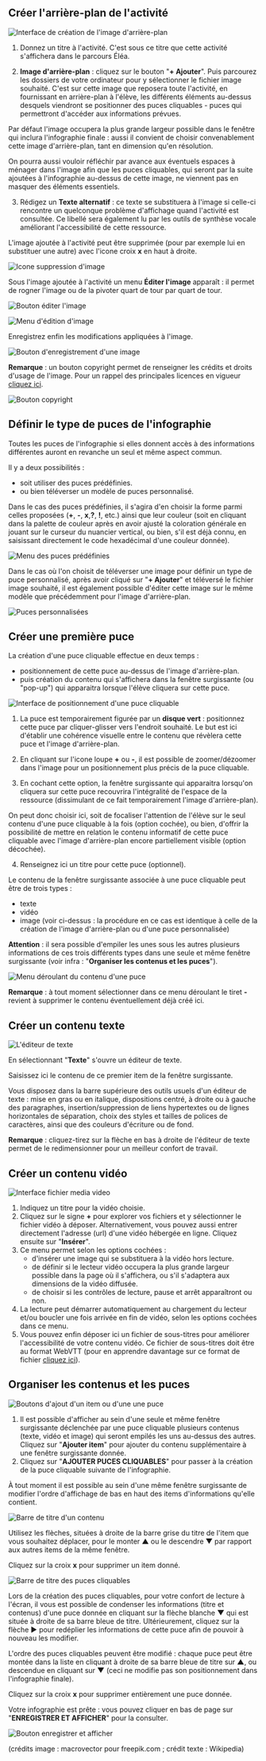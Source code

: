 ## Créer l'arrière-plan de l'activité

![Interface de création de l'image d'arrière-plan](images/hotspotsinfographiereactive/hotspotsinfographiereactive03interfaceimagearriereplan.png)

1. Donnez un titre à l'activité. C'est sous ce titre que cette activité s'affichera dans le parcours Éléa.

2. **Image d'arrière-plan** : cliquez sur le bouton "**+ Ajouter**". Puis parcourez les dossiers de votre ordinateur pour y sélectionner le fichier image souhaité. C'est sur cette image que reposera toute l'activité, en fournissant en arrière-plan à l'élève, les différents éléments au-dessus desquels viendront se positionner des puces cliquables - puces qui permettront d'accéder aux informations prévues.

Par défaut l'image occupera la plus grande largeur possible dans le fenêtre qui inclura l'infographie finale : aussi il convient de choisir convenablement cette image d'arrière-plan, tant en dimension qu'en résolution.

On pourra aussi vouloir réfléchir par avance aux éventuels espaces à ménager dans l'image afin que les puces cliquables, qui seront par la suite ajoutées à l'infographie au-dessus de cette image, ne viennent pas en masquer des éléments essentiels.

3. Rédigez un **Texte alternatif**  : ce texte se substituera à l'image si celle-ci rencontre un quelconque problème d'affichage quand l'activité est consultée. Ce libellé sera également lu par les outils de synthèse vocale améliorant l'accessibilité de cette ressource.

L'image ajoutée à l'activité peut être supprimée (pour par exemple lui en substituer une autre) avec l'icone croix **x** en haut à droite.

![Icone suppression d'image](images/hotspotsinfographiereactive/hotspotsinfographiereactive04iconesuppressionimage.png)

Sous l'image ajoutée à l'activité un menu **Éditer l'image** apparaît : il permet de rogner l'image ou de la pivoter quart de tour par quart de tour.

![Bouton éditer l'image](images/hotspotsinfographiereactive/hotspotsinfographiereactive05boutonediterimage.png)


![Menu d'édition d'image](images/hotspotsinfographiereactive/hotspotsinfographiereactive06menueditionimages.png)

Enregistrez enfin les modifications appliquées à l'image.

![Bouton d'enregistrement d'une image](images/hotspotsinfographiereactive/hotspotsinfographiereactive07enregistrerimage.png)

**Remarque** : un bouton copyright permet de renseigner les crédits et droits d'usage de l'image. Pour un rappel des principales licences en vigueur [cliquez ici](http://creativecommons.fr/licences/).

![Bouton copyright](images/hotspotsinfographiereactive/hotspotsinfographiereactive08boutoncopyright.png)

## Définir le type de puces de l'infographie

Toutes les puces de l'infographie si elles donnent accès à des informations différentes auront en revanche un seul et même aspect commun.

Il y a deux possibilités : 

- soit utiliser des puces prédéfinies.
- ou bien téléverser un modèle de puces personnalisé.

Dans le cas des puces prédéfinies, il s'agira d'en choisir la forme parmi celles proposées (**+**, **-**, **x**,**?**, **!**, etc.) ainsi que leur couleur (soit en cliquant dans la palette de couleur après en avoir ajusté la coloration générale en jouant sur le curseur du nuancier vertical, ou bien, s'il est déjà connu, en saisissant directement le code hexadécimal d'une couleur donnée).

![Menu des puces prédéfinies](images/hotspotsinfographiereactive/hotspotsinfographiereactive09iconepredefinie.png)

Dans le cas où l'on choisit de téléverser une image pour définir un type de puce personnalisé, après avoir cliqué sur "**+ Ajouter**" et téléversé le fichier image souhaité,  il est également possible d'éditer cette image sur le même modèle que précédemment pour l'image d'arrière-plan.

![Puces personnalisées](images/hotspotsinfographiereactive/hotspotsinfographiereactive10iconepersonnalise.png)

## Créer une première puce

La création d'une puce cliquable effectue en deux temps :

- positionnement de cette puce au-dessus de l'image d'arrière-plan.
- puis création du contenu qui s'affichera dans la fenêtre surgissante (ou "pop-up") qui apparaitra lorsque l'élève cliquera sur cette puce.

![Interface de positionnement d'une puce cliquable](images/hotspotsinfographiereactive/hotspotsinfographiereactive11positionnementpuce.png)

1. La puce est temporairement figurée par un **disque vert** : positionnez cette puce par cliquer-glisser vers l'endroit souhaité. Le but est ici d'établir une cohérence visuelle entre le contenu que révèlera cette puce et l'image d'arrière-plan.

2. En cliquant sur l'icone loupe **+** ou **-**, il est possible de zoomer/dézoomer dans l'image pour un positionnement plus précis de la puce cliquable.

3. En cochant cette option, la fenêtre surgissante qui apparaitra lorsqu'on cliquera sur cette puce recouvrira l'intégralité de l'espace de la ressource (dissimulant de ce fait temporairement l'image d'arrière-plan). 

On peut donc choisir ici, soit de focaliser l'attention de l'élève sur le seul contenu d'une puce cliquable à la fois (option cochée), ou bien, d'offrir la possibilité de mettre en relation le contenu informatif de cette puce cliquable avec l'image d'arrière-plan encore partiellement visible (option décochée).

4. Renseignez ici un titre pour cette puce (optionnel).

Le contenu de la fenêtre surgissante associée à une puce cliquable peut être de trois types :
- texte
- vidéo
- image (voir ci-dessus : la procédure en ce cas est identique à celle de la création de l'image d'arrière-plan ou d'une puce personnalisée)

**Attention** : il sera possible d'empiler les unes sous les autres plusieurs informations de ces trois différents types dans une seule et même fenêtre surgissante (voir infra : "**Organiser les contenus et les puces**").

![Menu déroulant du contenu d'une puce](images/hotspotsinfographiereactive/hotspotsinfographiereactive12contenumentpuce.png)

**Remarque** : à tout moment sélectionner dans ce menu déroulant le tiret **-** revient à supprimer le contenu éventuellement déjà créé ici.

## Créer un contenu texte

![L'éditeur de texte](images/hotspotsinfographiereactive/hotspotsinfographiereactive13editeurdetexte.png)

En sélectionnant "**Texte**" s'ouvre un éditeur de texte. 

Saisissez ici le contenu de ce premier item de la fenêtre surgissante. 

Vous disposez dans la barre supérieure des outils usuels d'un éditeur de texte : mise en gras ou en italique, dispositions centré, à droite ou à gauche des paragraphes, insertion/suppression de liens hypertextes ou de lignes horizontales de séparation, choix des styles et tailles de polices de caractères, ainsi que des couleurs d'écriture ou de fond.

**Remarque** : cliquez-tirez sur la flèche en bas à droite de l'éditeur de texte permet de le redimensionner pour un meilleur confort de travail.

## Créer un contenu vidéo

![Interface fichier media video](images/hotspotsinfographiereactive/hotspotsinfographiereactive14fichiermediavideo.png)

1. Indiquez un titre pour la vidéo choisie.
2. Cliquez sur le signe **+** pour explorer vos fichiers et y sélectionner le fichier vidéo à déposer. Alternativement, vous pouvez aussi entrer directement l'adresse (url) d'une vidéo hébergée en ligne. Cliquez ensuite sur "**Insérer**".
3. Ce menu permet selon les options cochées :
   - d'insérer une image qui se substituera à la vidéo hors lecture.
   - de définir si le lecteur vidéo occupera la plus grande largeur possible dans la page où il s'affichera, ou s'il s'adaptera aux dimensions de la vidéo diffusée.
   - de choisir si les contrôles de lecture, pause et arrêt apparaîtront ou non.
4. La lecture peut démarrer automatiquement au chargement du lecteur et/ou boucler une fois arrivée en fin de vidéo, selon les options cochées dans ce menu.
5. Vous pouvez enfin déposer ici un fichier de sous-titres pour améliorer l'accessibilité de votre contenu vidéo. Ce fichier de sous-titres doit être au format WebVTT (pour en apprendre davantage sur ce format de fichier <a href="https://fr.wikipedia.org/wiki/WebVTT" target="__blank">cliquez ici</a>).

  ## Organiser les contenus et les puces 

![Boutons d'ajout d'un item ou d'une une puce](images/hotspotsinfographiereactive/hotspotsinfographiereactive15ajoutitemajoutpuce.png)

1. Il est possible d'afficher au sein d'une seule et même fenêtre surgissante déclenchée par une puce cliquable plusieurs contenus (texte, vidéo et image) qui seront empilés les uns au-dessus des autres. Cliquez sur "**Ajouter item**" pour ajouter du contenu supplémentaire à une fenêtre surgissante donnée.
2. Cliquez sur "**AJOUTER PUCES CLIQUABLES**" pour passer à la création de la puce cliquable suivante de l'infographie.

À tout moment il est possible au sein d'une même fenêtre surgissante de modifier l'ordre d'affichage de bas en haut des items d'informations qu'elle contient.

![Barre de titre d'un contenu](images/hotspotsinfographiereactive/hotspotsinfographiereactive16barretitrecontenu.png)

Utilisez les flèches, situées à droite de la barre grise du titre de l'item que vous souhaitez déplacer, pour le monter ▲ ou le descendre ▼ par rapport aux autres items de la même fenêtre.

Cliquez sur la croix **x** pour supprimer un item donné.

![Barre de titre des puces cliquables](images/hotspotsinfographiereactive/hotspotsinfographiereactive17barretitrepuces.png)



Lors de la création des puces cliquables, pour votre confort de lecture à l'écran, il vous est possible de condenser les informations (titre et contenus) d'une puce donnée en cliquant sur la flèche blanche **▼** qui est située à droite de sa barre bleue de titre. Ultérieurement, cliquez sur la flèche ► pour redéplier les informations de cette puce afin de pouvoir à nouveau les modifier.

L'ordre des puces cliquables peuvent être modifié : chaque puce peut être montée dans la liste en cliquant à droite de sa barre bleue de titre sur **▲**, ou descendue en cliquant sur **▼** (ceci ne modifie pas son positionnement dans l'infographie finale).

Cliquez sur la croix **x** pour supprimer entièrement une puce donnée.

Votre infographie est prête : vous pouvez cliquer en bas de page sur "**ENREGISTRER ET AFFICHER**" pour la consulter.

![Bouton enregistrer et afficher](images/hotspotsinfographiereactive/hotspotsinfographiereactive18boutonenregistreretafficher.png)



(crédits image : macrovector pour freepik.com ; crédit texte : Wikipedia)